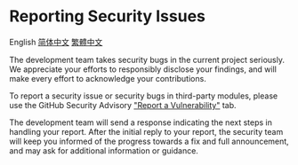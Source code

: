 # Reporting Security Issues

English
[简体中文](SECURITY_zh_CN.md)
[繁體中文](SECURITY_zh_TW.md)

The development team takes security bugs in the current project seriously. We appreciate your efforts to responsibly disclose your findings, and will make every effort to acknowledge your contributions.

To report a security issue or security bugs in third-party modules, please use the GitHub Security Advisory ["Report a Vulnerability"](https://github.com/wmkm0113/brain-jdk17/security/advisories/new) tab.

The development team will send a response indicating the next steps in handling your report. After the initial reply to your report, the security team will keep you informed of the progress towards a fix and full announcement, and may ask for additional information or guidance.

